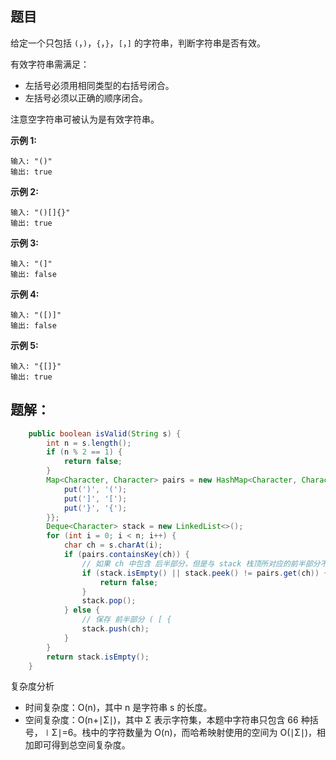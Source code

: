 ## 题目

给定一个只包括 `(`，`)`，`{`，`}`，`[`，`]` 的字符串，判断字符串是否有效。

有效字符串需满足：

- 左括号必须用相同类型的右括号闭合。
- 左括号必须以正确的顺序闭合。

注意空字符串可被认为是有效字符串。

**示例 1:**

```
输入: "()"
输出: true
```

**示例 2:**

```
输入: "()[]{}"
输出: true
```

**示例 3:**

```
输入: "(]"
输出: false
```

**示例 4:**

```
输入: "([)]"
输出: false
```

**示例 5:**

```
输入: "{[]}"
输出: true
```

## 题解：

```java
    public boolean isValid(String s) {
        int n = s.length();
        if (n % 2 == 1) {
            return false;
        }
        Map<Character, Character> pairs = new HashMap<Character, Character>() {{
            put(')', '(');
            put(']', '[');
            put('}', '{');
        }};
        Deque<Character> stack = new LinkedList<>();
        for (int i = 0; i < n; i++) {
            char ch = s.charAt(i);
            if (pairs.containsKey(ch)) {
                // 如果 ch 中包含 后半部分，但是与 stack 栈顶所对应的前半部分不同，证明是 不规范的。
                if (stack.isEmpty() || stack.peek() != pairs.get(ch)) {
                    return false;
                }
                stack.pop();
            } else {
                // 保存 前半部分 ( [ {
                stack.push(ch);
            }
        }
        return stack.isEmpty();
    }
```

复杂度分析

- 时间复杂度：O(n)，其中 n 是字符串 s 的长度。
- 空间复杂度：O(n+∣Σ∣)，其中 Σ 表示字符集，本题中字符串只包含 66 种括号，∣Σ∣=6。栈中的字符数量为 O(n)，而哈希映射使用的空间为 O(∣Σ∣)，相加即可得到总空间复杂度。

